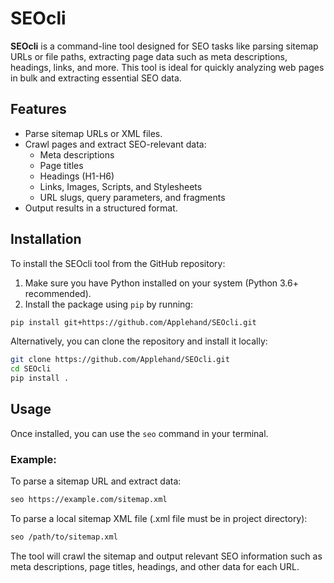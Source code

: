 # SEOcli

**SEOcli** is a command-line tool designed for SEO tasks like parsing sitemap URLs or file paths, extracting page data such as meta descriptions, headings, links, and more. This tool is ideal for quickly analyzing web pages in bulk and extracting essential SEO data.

## Features

- Parse sitemap URLs or XML files.
- Crawl pages and extract SEO-relevant data:
  - Meta descriptions
  - Page titles
  - Headings (H1-H6)
  - Links, Images, Scripts, and Stylesheets
  - URL slugs, query parameters, and fragments
- Output results in a structured format.

## Installation

To install the SEOcli tool from the GitHub repository:

1. Make sure you have Python installed on your system (Python 3.6+ recommended).
2. Install the package using `pip` by running:

```bash
pip install git+https://github.com/Applehand/SEOcli.git
```

Alternatively, you can clone the repository and install it locally:

```bash
git clone https://github.com/Applehand/SEOcli.git
cd SEOcli
pip install .
```

## Usage

Once installed, you can use the `seo` command in your terminal.

### Example:

To parse a sitemap URL and extract data:

```bash
seo https://example.com/sitemap.xml
```

To parse a local sitemap XML file (.xml file must be in project directory):

```bash
seo /path/to/sitemap.xml
```

The tool will crawl the sitemap and output relevant SEO information such as meta descriptions, page titles, headings, and other data for each URL.


